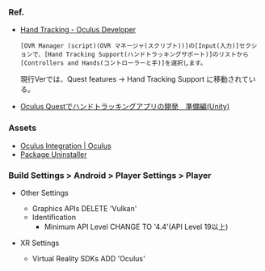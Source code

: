 ### Ref.
- [Hand Tracking - Oculus Developer](https://developer.oculus.com/documentation/unity/unity-handtracking/?locale=ja_JP&device=QUEST)
  ~~~
  [OVR Manager (script)(OVR マネージャ(スクリプト))]の[Input(入力)]セクションで、[Hand Tracking Support(ハンドトラッキングサポート)]のリストから[Controllers and Hands(コントローラーと手)]を選択します。
  ~~~
  現行Verでは、Quest features -> Hand Tracking Support に移動されている。

- [Oculus Questでハンドトラッキングアプリの開発　準備編(Unity)](https://note.com/simeis512/n/n195ff642c2d5)

### Assets
- [Oculus Integration | Oculus](https://assetstore.unity.com/packages/tools/integration/oculus-integration-82022)
- [Package Uninstaller](https://assetstore.unity.com/packages/tools/utilities/package-uninstaller-35439)

### Build Settings > Android > Player Settings > Player
- Other Settings
  - Graphics APIs
    DELETE 'Vulkan'
  - Identification
    - Minimum API Level
      CHANGE TO '4.4'(API Level 19以上)

- XR Settings
  - Virtual Reality SDKs
    ADD 'Oculus'